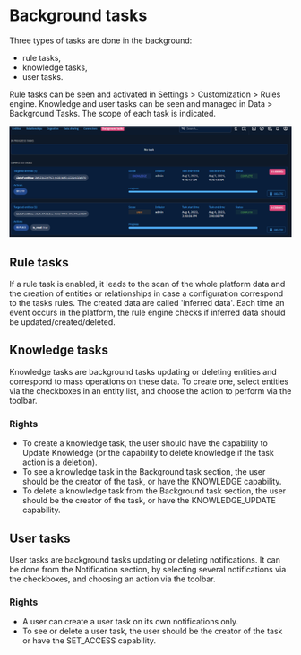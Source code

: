 # Background tasks
Three types of tasks are done in the background:
- rule tasks,
- knowledge tasks,
- user tasks.

Rule tasks can be seen and activated in Settings > Customization > Rules engine.
Knowledge and user tasks can be seen and managed in Data > Background Tasks. The scope of each task is indicated.

![Background_tasks](assets/background-tasks.png)

## Rule tasks
If a rule task is enabled, it leads to the scan of the whole platform data and the creation of entities or relationships in case a configuration correspond to the tasks rules. The created data are called 'inferred data'. Each time an event occurs in the platform, the rule engine checks if inferred data should be updated/created/deleted.

## Knowledge tasks
Knowledge tasks are background tasks updating or deleting entities and correspond to mass operations on these data. To create one, select entities via the checkboxes in an entity list, and choose the action to perform via the toolbar.

### Rights
- To create a knowledge task, the user should have the capability to Update Knowledge (or the capability to delete knowledge if the task action is a deletion).
- To see a knowledge task in the Background task section, the user should be the creator of the task, or have the KNOWLEDGE capability.
- To delete a knowledge task from the Background task section, the user should be the creator of the task, or have the KNOWLEDGE_UPDATE capability.

## User tasks
User tasks are background tasks updating or deleting notifications. It can be done from the Notification section, by selecting several notifications via the checkboxes, and choosing an action via the toolbar.

### Rights
- A user can create a user task on its own notifications only.
- To see or delete a user task, the user should be the creator of the task or have the SET_ACCESS capability.
